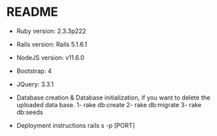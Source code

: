 # README

* Ruby version: 2.3.3p222
* Rails version: Rails 5.1.6.1
* NodeJS version: v11.6.0
* Bootstrap: 4
* JQuery: 3.3.1

* Database creation & Database initialization, if you want to delete the uploaded data base.
	1- rake db:create
	2- rake db:migrate
	3- rake db:seeds 

* Deployment instructions
	rails s -p [PORT]
